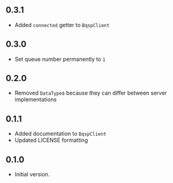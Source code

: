 ## 0.3.1

- Added `connected` getter to `BqspClient`

## 0.3.0

- Set queue number permanently to `1`

## 0.2.0

- Removed `DataType`s because they can differ between server implementations

## 0.1.1

- Added documentation to `BqspClient`
- Updated LICENSE formatting

## 0.1.0

- Initial version.
